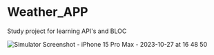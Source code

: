 # Weather_APP
 Study project for learning API's and BLOC

![Simulator Screenshot - iPhone 15 Pro Max - 2023-10-27 at 16 48 50](https://github.com/Futitisme/Weather_APP/assets/110248772/d28792f4-9626-44b5-98f5-1314e0f29c0f)
